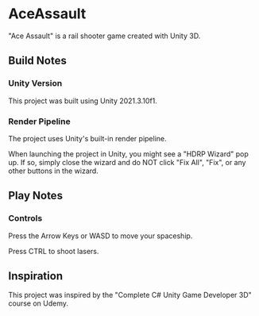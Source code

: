 # AceAssault
"Ace Assault" is a rail shooter game created with Unity 3D.

## Build Notes 

### Unity Version
This project was built using Unity 2021.3.10f1.

### Render Pipeline
The project uses Unity's built-in render pipeline.

When launching the project in Unity, you might see a "HDRP Wizard" pop up.  If so, simply close the wizard and do NOT click "Fix All", "Fix", or any other buttons in the wizard.

## Play Notes

### Controls
Press the Arrow Keys or WASD to move your spaceship.

Press CTRL to shoot lasers.

## Inspiration
This project was inspired by the "Complete C# Unity Game Developer 3D" course on Udemy.